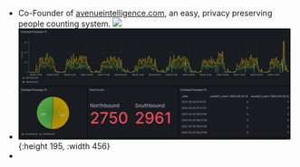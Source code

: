 - Co-Founder of [avenueintelligence.com](https://avenueintelligence.com/), an easy, privacy preserving people counting system.
  ![](https://lh3.googleusercontent.com/pw/ADCreHcKwGfdYhdi9ch1bjMoeMYYnEgpHNAyg8C1gNijzWp0FIx1WZNIOK5AGMAr9sVr_1avf9MUPltLqr_GvnApVlaKULZKRSeieeChPdMe5FKj16cGzJrFivwJzAXgBjvw-FdviasNT1xAGDh8pYlEex-p=w595-h1288-s-no?authuser=2)
- ![image.png](../assets/image_1688423776023_0.png){:height 195, :width 456}
-